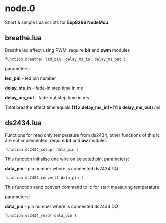 # node.0
Short &amp; simple Lua scripts for **Esp8266 NodeMcu**

## breathe.lua

Breathe led effect using PWM, require **bit** and **pwm** modules
```
function breathe( led_pin, delay_ms_in, delay_ms_out )
```
parameters:

**led_pin** - led pin number

**delay_ms_in** - fade-in step time in *ms*

**delay_ms_out** - fade-out step time in *ms*

Total breathe effect time equals **(11 x delay_ms_in)+(11 x delay_ms_out)** *ms*

## ds2434.lua

Functions for read only temperature from ds2434, other functions of this ic are not implemented, require **bit** and **ow** modules
```
function ds2434_setup( data_pin )
```
This function initialise one wire on selected pin.
parameters:

**data_pin** - pin number where is connected ds2434 DQ

```
function ds2434_convert( data_pin )
```
This function send convert command to ic for start measuring temperature

parameters:

**data_pin** - pin number where is connected ds2434 DQ

```
function ds2434_read( data_pin )
```
